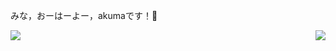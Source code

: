 みな，おーはーよー，akumaです！👋
<br/>

<!--右边的卡片-->
<a href="https://github.com/anuraghazra/github-readme-stats">
  <img align="right" src="https://github-readme-stats.vercel.app/api/top-langs/?username=anuraghazra&layout=compact" />
</a>

<!--左边的卡片-->
  <div style="whith: 500px">
    <a href="https://github.com/anuraghazra/github-readme-stats">
      <img align="left" src="https://github-readme-stats.vercel.app/api?username=giegieSong&show_icons=true&theme=tokyonight" />
    </a>
  </div>


<!---
giegieSong/giegieSong is a ✨ special ✨ repository because its `README.md` (this file) appears on your GitHub profile.
You can click the Preview link to take a look at your changes.
--->
